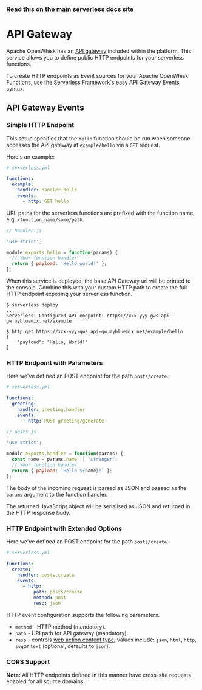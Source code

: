 <!--
title: Serverless Framework - Apache OpenWhisk Events - API Gateway
menuText: API Gateway
menuOrder: 1
description: Setting up API Gateway Events with Apache OpenWhisk via the Serverless Framework
layout: Doc
-->

<!-- DOCS-SITE-LINK:START automatically generated  -->
### [Read this on the main serverless docs site](https://www.serverless.com/framework/docs/providers/openwhisk/events/apigateway)
<!-- DOCS-SITE-LINK:END -->

# API Gateway

Apache OpenWhisk has an [API gateway](https://github.com/openwhisk/openwhisk/blob/master/docs/apigateway.md) included within the platform. This service
allows you to define public HTTP endpoints for your serverless functions.

To create HTTP endpoints as Event sources for your Apache OpenWhisk Functions, use the Serverless Framework's easy API Gateway Events syntax.

## API Gateway Events

### Simple HTTP Endpoint

This setup specifies that the `hello` function should be run when someone accesses the API gateway at `example/hello` via
a `GET` request. 

Here's an example:

```yml
# serverless.yml

functions:
  example:
    handler: handler.hello
    events:
      - http: GET hello
```

URL paths for the serverless functions are prefixed with the function name, e.g.
`/function_name/some/path`.

```javascript
// handler.js

'use strict';

module.exports.hello = function(params) {
  // Your function handler
  return { payload: 'Hello world!' };
};
```

When this service is deployed, the base API Gateway url will be
printed to the console. Combine this with your custom HTTP path to create
the full HTTP endpoint exposing your serverless function.

```
$ serverless deploy
...
Serverless: Configured API endpoint: https://xxx-yyy-gws.api-gw.mybluemix.net/example

$ http get https://xxx-yyy-gws.api-gw.mybluemix.net/example/hello
{
    "payload": "Hello, World!"
}
```

### HTTP Endpoint with Parameters

Here we've defined an POST endpoint for the path `posts/create`.

```yml
# serverless.yml

functions:
  greeting:
    handler: greeting.handler
    events:
      - http: POST greeting/generate
```

```javascript
// posts.js

'use strict';

module.exports.handler = function(params) {
  const name = params.name || 'stranger';
  // Your function handler
  return { payload: `Hello ${name}!` };
};
```

The body of the incoming request is parsed as JSON and passed as the
`params` argument to the function handler.

The returned JavaScript object will be serialised as JSON and returned in the
HTTP response body.

### HTTP Endpoint with Extended Options

Here we've defined an POST endpoint for the path `posts/create`.

```yml
# serverless.yml

functions:
  create:
    handler: posts.create
    events:
      - http:
          path: posts/create
          method: post
          resp: json
```

HTTP event configuration supports the following parameters.

- `method` - HTTP method (mandatory).
- `path` - URI path for API gateway (mandatory).
- `resp` - controls [web action content type](https://github.com/apache/incubator-openwhisk/blob/master/docs/webactions.md#additional-features), values include: `json`, `html`, `http`, `svg`or `text` (optional, defaults to `json`).

### CORS Support

**Note:** All HTTP endpoints defined in this manner have cross-site requests
enabled for all source domains.

